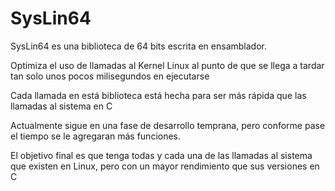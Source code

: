 # SysLin64
SysLin64 es una biblioteca de 64 bits escrita en ensamblador.

Optimiza el uso de llamadas al Kernel Linux al punto de que se llega a tardar tan solo unos pocos milisegundos en ejecutarse

Cada llamada en está biblioteca está hecha para ser más rápida que las llamadas al sistema en C

Actualmente sigue en una fase de desarrollo temprana, pero conforme pase el tiempo se le agregaran más funciones.

El objetivo final es que tenga todas y cada una de las llamadas al sistema que existen en Linux, pero con un mayor rendimiento que sus versiones en C